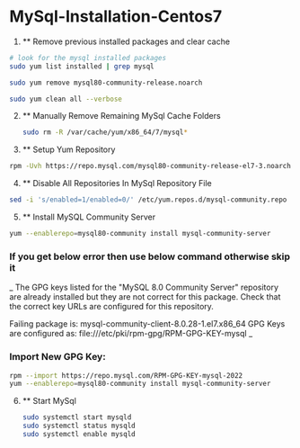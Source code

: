 # MySql-Installation-Centos7
1. ** Remove previous installed packages and clear cache
```sh
# look for the mysql installed packages
sudo yum list installed | grep mysql

sudo yum remove mysql80-community-release.noarch

sudo yum clean all --verbose
```
2. ** Manually Remove Remaining MySql Cache Folders
   ```sh
   sudo rm -R /var/cache/yum/x86_64/7/mysql*
   ```
3. ** Setup Yum Repository
```sh
rpm -Uvh https://repo.mysql.com/mysql80-community-release-el7-3.noarch.rpm
```
4. ** Disable All Repositories In MySql Repository File
 ```sh
sed -i 's/enabled=1/enabled=0/' /etc/yum.repos.d/mysql-community.repo
```
5. ** Install MySQL Community Server
```sh
yum --enablerepo=mysql80-community install mysql-community-server 
```
### If you get below error then use below command otherwise skip it
_ The GPG keys listed for the "MySQL 8.0 Community Server" repository are already installed but they are not correct for this package.
Check that the correct key URLs are configured for this repository.


 Failing package is: mysql-community-client-8.0.28-1.el7.x86_64
 GPG Keys are configured as: file:///etc/pki/rpm-gpg/RPM-GPG-KEY-mysql _
 ### Import New GPG Key:
 ```sh
rpm --import https://repo.mysql.com/RPM-GPG-KEY-mysql-2022
yum --enablerepo=mysql80-community install mysql-community-server
```
6. ** Start MySql
   ```sh
   sudo systemctl start mysqld
   sudo systemctl status mysqld
   sudo systemctl enable mysqld  
   ```

   
